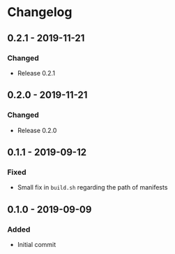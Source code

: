 # Changelog

## 0.2.1 - 2019-11-21
### Changed
- Release 0.2.1

## 0.2.0 - 2019-11-21
### Changed
- Release 0.2.0

## 0.1.1 - 2019-09-12
### Fixed
- Small fix in `build.sh` regarding the path of manifests

## 0.1.0 - 2019-09-09
### Added
- Initial commit
